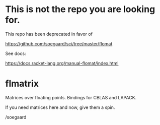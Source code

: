 # This is not the repo you are looking for.

This repo has been deprecated in favor of

   https://github.com/soegaard/sci/tree/master/flomat

See docs:

   https://docs.racket-lang.org/manual-flomat/index.html


# flmatrix
Matrices over floating points. Bindings for CBLAS and LAPACK.

If you need matrices here and now, give them a spin.

/soegaard
